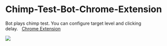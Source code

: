 # Chimp-Test-Bot-Chrome-Extension
Bot plays chimp test. You can configure target level and clicking delay.&nbsp;&nbsp;&nbsp;[Chrome Extension](https://chrome.google.com/webstore/detail/chimp-test-bot/fgcogcngjdigeolhgiblbfhbihecimgd?hl=tr&authuser=0)

<img src = "/media/test.gif"></img>

